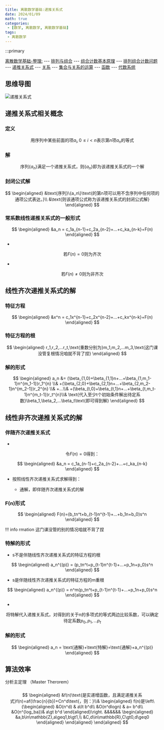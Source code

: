 ```yaml
---
title: 离散数学基础:递推关系式
date: 2024/01/09
math: true
categories:
 - [数学, 离散数学, 离散数学基础]
tags:
 - 离散数学
---
```


:::primary

[离散数学基础-整理:](/math/discrete-math/discrete-math-basics/discrete-math/discrete-math-basics/) --- [排列与组合](/math/discrete-math/discrete-math-basics/dmbs/permutaion-and-combination/) --- [组合计数基本原理](/math/discrete-math/discrete-math-basics/dmbs/principles-of-counting/) --- [排列组合计数问题](/math/discrete-math/discrete-math-basics/dmbs/counting/) --- [递推关系式](/math/discrete-math/discrete-math-basics/dmbs/difference-equations/) --- [关系](/math/discrete-math/discrete-math-basics/dmbs/relations/) --- [集合与关系的运算](/math/discrete-math/discrete-math-basics/dmbs/operations-of-sets-and-relations/) --- [函数](/math/discrete-math/discrete-math-basics/dmbs/functions/) --- [代数系统](/math/discrete-math/discrete-math-basics/dmbs/algebra-system/)
## 思维导图

![递推关系式](../../assets/math/discrete-math/discrete-math-basics/递推关系式.png)

## 递推关系式相关概念

### 定义 

$$
\text{用序列中某些前面的项}a_i,0\leq i\lt n\text{表示第}n\text{项}a_n\text{的等式}
$$

### 解

$$
\text{序列}\{a_n\}\text{满足一个递推关系式，则}\{a_n\}\text{即为该递推关系式的一个解}
$$

### 封闭公式解

$$
\begin{aligned} &\text{序列}\{a_n\}\text{的第n项可以用不含序列中任何项的通项公式表达，}\\
&\text{则该通项公式称为该递推关系式的封闭公式解}
\end{aligned}
$$

### 常系数线性递推关系式的一般形式

$$
\begin{aligned} &a_n = c_1a_{n-1}+c_2a_{n-2}+...+c_ka_{n-k}+F(n) 
\end{aligned}
$$

- 

$$
\text{若}F(n)=0\text{则为齐次}
$$

- 

$$
\text{若}F(n)\neq 0\text{则为非齐次}
$$

## 线性齐次递推关系式的解

### 特征方程

$$
\begin{aligned} &x^n = c_1x^{n-1}+c_2x^{n-2}+...+c_kx^{n-k}+F(n) 
\end{aligned}
$$

### 特征方程的根

$$
\begin{aligned} r_1,r_2,...r_t,\text{重数分别为}m_1,m_2,...m_3,\text{这门课没管复根情况咱就不背了捏}
\end{aligned}
$$

### 解的形式

$$
\begin{aligned} a_n &= (\beta_{1,0}+\beta_{1,1}n+...+\beta_{1,m_1-1}n^{m_1-1})r_1^{n} \\&
+(\beta_{2,0}+\beta_{2,1}n+...+\beta_{2,m_2-1}n^{m_2-1})r_2^{n} \\&
+...\\&
+(\beta_{t,0}+\beta_{t,1}n+...+\beta_{t,m_t-1}n^{m_t-1})r_t^{n}\\&
\text{代入至少t个初始条件解出待定系数}\beta_1,\beta_2,...\beta_t\text{即可得到解}
\end{aligned}
$$

## 线性非齐次递推关系式的解

### 伴随齐次递推关系式

- 

$$
\text{令}F(n)=0\text{得到：}
$$

$$
\begin{aligned} &a_n = c_1a_{n-1}+c_2a_{n-2}+...+c_ka_{n-k} 
\end{aligned}
$$

- 按照线性齐次递推关系式求解得到：

  - 通解，即伴随齐次递推关系式的解

### F(n)形式

$$
\begin{aligned} F(n)=(b_tn^t+b_{t-1}n^{t-1}+...+b_1n+b_0)s^n
\end{aligned}
$$

!!! info rmation
这门课没管的别的情况咱就不背了捏
### 特解的形式

- s不是伴随线性齐次递推关系式的特征方程的根

$$
\begin{aligned} a_n^{(p)} = (p_tn^t+p_{t-1}n^{t-1}+...+p_1n+p_0)s^n
\end{aligned}
$$

- s是伴随线性齐次递推关系式的特征方程的m重根

$$
\begin{aligned} a_n^{(p)} = n^m(p_tn^t+p_{t-1}n^{t-1}+...+p_1n+p_0)s^n
\end{aligned}
$$

- 

$$
\text{将特解代入递推关系式，对得到的关于n的多项式的等式两边比较系数，可以确定待定系数}p_0,p_1,...p_t
$$

### 解的形式

$$
\begin{aligned} a_n = \text{通解}+\text{特解}=\text{通解}+a_n^{(p)}
\end{aligned}
$$

## 算法效率

分析主定理
（Master Therorem）

### 

$$
\begin{aligned} &f(n)\text{是实递增函数，且满足递推关系式}f(n)=af(\frac{n}{b})+Cn^d\text{，则：}\\&
    \begin{aligned}
    f(n)是\left\{\begin{aligned}
            &O(n^d) & a\lt b^d\\
            &O(n^dlogn) & a= b^d\\
            &O(n^{log_ba})& a\gt b^d
        \end{aligned}\right.
        &&&&&&
        \begin{aligned}
        &a,b\in\mathbb{Z},a\geq1,b\gt1,\\
        &C,d\in\mathbb{R},C\gt0,d\geq0
        \end{aligned}
    \end{aligned}
\end{aligned}
$$

